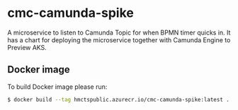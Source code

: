 # cmc-camunda-spike

A microservice to listen to Camunda Topic for when BPMN timer quicks in.
It has a chart for deploying the microservice together with Camunda Engine to Preview AKS. 

## Docker image

To build Docker image please run:

```bash
$ docker build --tag hmctspublic.azurecr.io/cmc-camunda-spike:latest .
```
